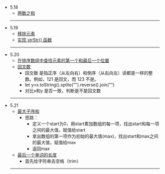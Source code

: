 - 5.18
   - [两数之和](https://leetcode-cn.com/problems/two-sum/)
  -----
- 5.19
   - [移除元素](https://leetcode-cn.com/problems/remove-element/)
   - [实现 strStr() 函数](https://leetcode-cn.com/problems/implement-strstr/)
    -----
- 5.20
   - [在排序数组中查找元素的第一个和最后一个位置](https://leetcode-cn.com/problems/find-first-and-last-position-of-element-in-sorted-array/)
   - [回文数](https://leetcode-cn.com/problems/palindrome-number/)
       - 回文数 是指正序（从左向右）和倒序（从右向左）读都是一样的整数。例如，121 是回文，而 123 不是。
       - let y=x.toString().splite("").reverse().join("")
       - 对比x和y 是否一致，判断是不是回文数
    -----
- 5.21
   - [ 最大子序和](https://leetcode-cn.com/problems/maximum-subarray/)
       - 思路：
         - 定义一个start为0，用start累加数组的每一项，找出start和每一项之间的最大值，赋值给start
         - 拿出数组的第一项作为初始的最大值(max)，找出start和max之间的最大值，赋值给max
         - 返回max
   - [最后一个单词的长度](https://leetcode-cn.com/problems/length-of-last-word/)
       - 首先给字符串去空格（trim）
    -----
    
  










